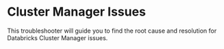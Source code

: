 <properties
	pageTitle="TSG Summary: Cluster Manager Issues"
	description="TSG Summary: Cluster Manager Issues"
	service="Microsoft.Databricks"
	resource="Microsoft.Databricks/workspaces"
	ms.author="lahaddad"
	selfHelpType="TSG_Description"
	cloudEnvironments="public, fairfax, usnat, ussec"
	articleId="f2031811-5256-438f-a053-c20d2fe2659b"
	ownershipId=""
/>

# Cluster Manager Issues

This troubleshooter will guide you to find the root cause and resolution for Databricks Cluster Manager issues.